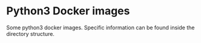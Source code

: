 Python3 Docker images
=====================

Some python3 docker images.
Specific information can be found inside the directory structure.
